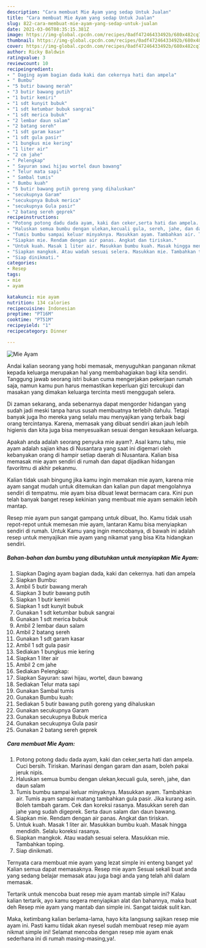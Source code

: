 ```yaml
---
description: "Cara membuat Mie Ayam yang sedap Untuk Jualan"
title: "Cara membuat Mie Ayam yang sedap Untuk Jualan"
slug: 822-cara-membuat-mie-ayam-yang-sedap-untuk-jualan
date: 2021-03-06T08:35:15.381Z
image: https://img-global.cpcdn.com/recipes/0adf47246433492b/680x482cq70/mie-ayam-foto-resep-utama.jpg
thumbnail: https://img-global.cpcdn.com/recipes/0adf47246433492b/680x482cq70/mie-ayam-foto-resep-utama.jpg
cover: https://img-global.cpcdn.com/recipes/0adf47246433492b/680x482cq70/mie-ayam-foto-resep-utama.jpg
author: Ricky Baldwin
ratingvalue: 3
reviewcount: 10
recipeingredient:
- " Daging ayam bagian dada kaki dan cekernya hati dan ampela"
- " Bumbu"
- "5 butir bawang merah"
- "3 butir bawang putih"
- "1 butir kemiri"
- "1 sdt kunyit bubuk"
- "1 sdt ketumbar bubuk sangrai"
- "1 sdt merica bubuk"
- "2 lembar daun salam"
- "2 batang sereh"
- "1 sdt garam kasar"
- "1 sdt gula pasir"
- "1 bungkus mie kering"
- "1 liter air"
- "2 cm jahe"
- " Pelengkap"
- " Sayuran sawi hijau wortel daun bawang"
- " Telur mata sapi"
- " Sambal tumis"
- " Bumbu kuah"
- "5 butir bawang putih goreng yang dihaluskan"
- "secukupnya Garam"
- "secukupnya Bubuk merica"
- "secukupnya Gula pasir"
- "2 batang sereh geprek"
recipeinstructions:
- "Potong potong dadu dada ayam, kaki dan ceker,serta hati dan ampela. Cuci bersih. Tiriskan. Marinasi dengan garam dan asam, boleh pakai jeruk nipis."
- "Haluskan semua bumbu dengan ulekan,kecuali gula, sereh, jahe, dan daun salam"
- "Tumis bumbu sampai keluar minyaknya. Masukkan ayam. Tambahkan air. Tumis ayam sampai matang tambahkan gula pasir. Jika kurang asin. Boleh tambah garam. Cek dan koreksi rasanya. Masukkan sereh dan jahe yang sudah digeprek. Serta daun salam dan daun bawang."
- "Siapkan mie. Rendam dengan air panas. Angkat dan tiriskan."
- "Untuk kuah. Masak 1 liter air. Masukkan bumbu kuah. Masak hingga mendidih. Selalu koreksi rasanya."
- "Siapkan mangkok. Atau wadah sesuai selera. Masukkan mie. Tambahkan toping."
- "Siap dinikmati."
categories:
- Resep
tags:
- mie
- ayam

katakunci: mie ayam 
nutrition: 134 calories
recipecuisine: Indonesian
preptime: "PT16M"
cooktime: "PT51M"
recipeyield: "1"
recipecategory: Dinner

---
```



![Mie Ayam](https://img-global.cpcdn.com/recipes/0adf47246433492b/680x482cq70/mie-ayam-foto-resep-utama.jpg)

Andai kalian seorang yang hobi memasak, menyuguhkan panganan nikmat kepada keluarga merupakan hal yang membahagiakan bagi kita sendiri. Tanggung jawab seorang istri bukan cuma mengerjakan pekerjaan rumah saja, namun kamu pun harus memastikan keperluan gizi tercukupi dan masakan yang dimakan keluarga tercinta mesti menggugah selera.

Di zaman  sekarang, anda sebenarnya dapat mengorder hidangan yang sudah jadi meski tanpa harus susah membuatnya terlebih dahulu. Tetapi banyak juga lho mereka yang selalu mau menyajikan yang terbaik bagi orang tercintanya. Karena, memasak yang dibuat sendiri akan jauh lebih higienis dan kita juga bisa menyesuaikan sesuai dengan kesukaan keluarga. 



Apakah anda adalah seorang penyuka mie ayam?. Asal kamu tahu, mie ayam adalah sajian khas di Nusantara yang saat ini digemari oleh kebanyakan orang di hampir setiap daerah di Nusantara. Kalian bisa memasak mie ayam sendiri di rumah dan dapat dijadikan hidangan favoritmu di akhir pekanmu.

Kalian tidak usah bingung jika kamu ingin memakan mie ayam, karena mie ayam sangat mudah untuk ditemukan dan kalian pun dapat mengolahnya sendiri di tempatmu. mie ayam bisa dibuat lewat bermacam cara. Kini pun telah banyak banget resep kekinian yang membuat mie ayam semakin lebih mantap.

Resep mie ayam pun sangat gampang untuk dibuat, lho. Kamu tidak usah repot-repot untuk memesan mie ayam, lantaran Kamu bisa menyiapkan sendiri di rumah. Untuk Kamu yang ingin mencobanya, di bawah ini adalah resep untuk menyajikan mie ayam yang nikamat yang bisa Kita hidangkan sendiri.

<!--inarticleads1-->

##### Bahan-bahan dan bumbu yang dibutuhkan untuk menyiapkan Mie Ayam:

1. Siapkan  Daging ayam bagian dada, kaki dan cekernya. hati dan ampela
1. Siapkan  Bumbu:
1. Ambil 5 butir bawang merah
1. Siapkan 3 butir bawang putih
1. Siapkan 1 butir kemiri
1. Siapkan 1 sdt kunyit bubuk
1. Gunakan 1 sdt ketumbar bubuk sangrai
1. Gunakan 1 sdt merica bubuk
1. Ambil 2 lembar daun salam
1. Ambil 2 batang sereh
1. Gunakan 1 sdt garam kasar
1. Ambil 1 sdt gula pasir
1. Sediakan 1 bungkus mie kering
1. Siapkan 1 liter air
1. Ambil 2 cm jahe
1. Sediakan  Pelengkap:
1. Siapkan  Sayuran: sawi hijau, wortel, daun bawang
1. Sediakan  Telur mata sapi
1. Gunakan  Sambal tumis
1. Gunakan  Bumbu kuah:
1. Sediakan 5 butir bawang putih goreng yang dihaluskan
1. Gunakan secukupnya Garam
1. Gunakan secukupnya Bubuk merica
1. Gunakan secukupnya Gula pasir
1. Gunakan 2 batang sereh geprek




<!--inarticleads2-->

##### Cara membuat Mie Ayam:

1. Potong potong dadu dada ayam, kaki dan ceker,serta hati dan ampela. Cuci bersih. Tiriskan. Marinasi dengan garam dan asam, boleh pakai jeruk nipis.
1. Haluskan semua bumbu dengan ulekan,kecuali gula, sereh, jahe, dan daun salam
1. Tumis bumbu sampai keluar minyaknya. Masukkan ayam. Tambahkan air. Tumis ayam sampai matang tambahkan gula pasir. Jika kurang asin. Boleh tambah garam. Cek dan koreksi rasanya. Masukkan sereh dan jahe yang sudah digeprek. Serta daun salam dan daun bawang.
1. Siapkan mie. Rendam dengan air panas. Angkat dan tiriskan.
1. Untuk kuah. Masak 1 liter air. Masukkan bumbu kuah. Masak hingga mendidih. Selalu koreksi rasanya.
1. Siapkan mangkok. Atau wadah sesuai selera. Masukkan mie. Tambahkan toping.
1. Siap dinikmati.




Ternyata cara membuat mie ayam yang lezat simple ini enteng banget ya! Kalian semua dapat memasaknya. Resep mie ayam Sesuai sekali buat anda yang sedang belajar memasak atau juga bagi anda yang telah ahli dalam memasak.

Tertarik untuk mencoba buat resep mie ayam mantab simple ini? Kalau kalian tertarik, ayo kamu segera menyiapkan alat dan bahannya, maka buat deh Resep mie ayam yang mantab dan simple ini. Sangat taidak sulit kan. 

Maka, ketimbang kalian berlama-lama, hayo kita langsung sajikan resep mie ayam ini. Pasti kamu tiidak akan nyesel sudah membuat resep mie ayam nikmat simple ini! Selamat mencoba dengan resep mie ayam enak sederhana ini di rumah masing-masing,ya!.

